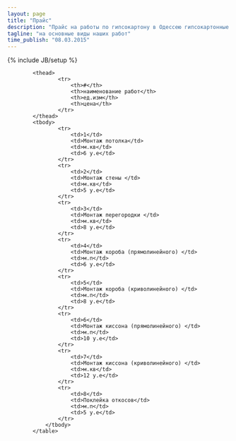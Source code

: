 ```yaml
---
layout: page
title: "Прайс"
description: "Прайс на работы по гипсокартону в Одессею гипсокартонные потолкию Прайс стены из гипсокартонаю Прайс перегордки из гипсокартона"
tagline: "на основные виды наших работ"
time_publish: "08.03.2015"
---
```

{% include JB/setup %}

 <div class="table-responsive">
 	<table class="table table-striped table-hover">
 		
			<thead>
					<tr>
						<th>#</th>
						<th>наименование работ</th>
						<th>ед.изм</th>
						<th>цена</th>
					</tr>
			</thead>
			<tbody>
					<tr>
						<td>1</td>
						<td>Монтаж потолка</td>
						<td>м.кв</td>
						<td>6 у.е</td>
					</tr>
					<tr>
						<td>2</td>
						<td>Монтаж стены </td>
						<td>м.кв</td>
						<td>5 у.е</td>
					</tr>
					<tr>
						<td>3</td>
						<td>Монтаж перегородки </td>
						<td>м.кв</td>
						<td>8 у.е</td>
					</tr>
					<tr>
						<td>4</td>
						<td>Монтаж короба (прямолинейного) </td>
						<td>м.п</td>
						<td>6 у.е</td>
					</tr>
					<tr>
						<td>5</td>
						<td>Монтаж короба (криволинейного) </td>
						<td>м.п</td>
						<td>8 у.е</td>
					</tr>
					<tr>
						<td>6</td>
						<td>Монтаж киссона (прямолинейного) </td>
						<td>м.п</td>
						<td>10 у.е</td>
					</tr>
					<tr>
						<td>7</td>
						<td>Монтаж киссона (криволинейного) </td>
						<td>м.кв</td>
						<td>12 у.е</td>
					</tr>
					<tr>
						<td>8</td>
						<td>Поклейка откосов</td>
						<td>м.п</td>
						<td>5 у.е</td>
					</tr>
				</tbody>
			</table>

			

 </div>